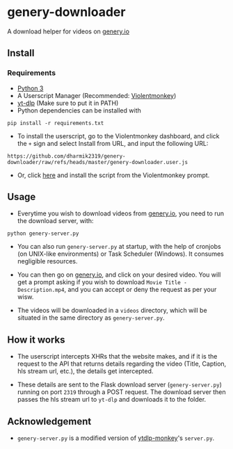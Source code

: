 # genery-downloader

A download helper for videos on [genery.io](https://genery.io)

## Install

### Requirements
- [Python 3](https://python.org)
- A Userscript Manager (Recommended: [Violentmonkey](https://violentmonkey.github.io/get-it/))
- [yt-dlp](https://github.com/yt-dlp/yt-dlp/wiki/Installation) (Make sure to put it in PATH)
- Python dependencies can be installed with
```shell
pip install -r requirements.txt
```
- To install the userscript, go to the Violentmonkey dashboard, and click the `+` sign and select Install from URL, and input the following URL:
```
https://github.com/dharmik2319/genery-downloader/raw/refs/heads/master/genery-downloader.user.js
```

- Or, click [here](https://github.com/dharmik2319/genery-downloader/raw/refs/heads/master/genery-downloader.user.js) and install the script from the Violentmonkey prompt.

 
## Usage

- Everytime you wish to download videos from [genery.io](https://genery.io), you need to run the download server, with:
```shell
python genery-server.py
```

- You can also run `genery-server.py` at startup, with the help of cronjobs (on UNIX-like environments) or Task Scheduler (Windows). It consumes negligible resources.

- You can then go on [genery.io](https://genery.io), and click on your desired video. You will get a prompt asking if you wish to download `Movie Title - Description.mp4`, and you can accept or deny the request as per your wisw.

- The videos will be downloaded in a `videos` directory, which will be situated in the same directory as `genery-server.py`.


## How it works

- The userscript intercepts XHRs that the website makes, and if it is the request to the API that returns details regarding the video (Title, Caption, hls stream url, etc.), the details get intercepted.

- These details are sent to the Flask download server (`genery-server.py`) running on port `2319` through a POST request. The download server then passes the hls stream url to `yt-dlp` and downloads it to the folder.

## Acknowledgement

- `genery-server.py` is a modified version of [ytdlp-monkey](https://github.com/eyeincide/ytdlp-monkey)'s `server.py`.

